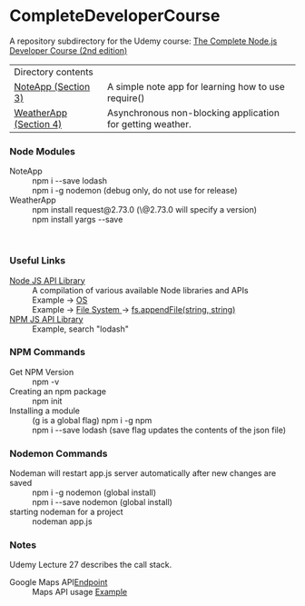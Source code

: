 # CompleteDeveloperCourse
A repository subdirectory for the Udemy course: <a href="https://www.udemy.com/the-complete-nodejs-developer-course-2/learn/v4/overview">The Complete Node.js Developer Course (2nd edition)</a>
<table>
<tr>
<td colspan="2">
Directory contents
</td>
</tr>
<tr>
<td>
<a href="./NoteApp">NoteApp (Section 3)</a>
</td>
<td>
A simple note app for learning how to use require()
</td>
</tr>
<tr>
<td>
<a href="./WeatherApp">WeatherApp (Section 4)</a>
</td>
<td>
Asynchronous non-blocking application for getting weather.
</td>
</tr>
</table>

<h3>Node Modules</h3>
<dl>
<dt>NoteApp</dt>
<dd>npm i --save lodash</dd>
<dd>npm i -g nodemon  (debug only, do not use for release)</dd>
<dt>WeatherApp</dt>
<dd>npm install request@2.73.0   (\@2.73.0 will specify a version)</dd>
<dd>npm install yargs --save</dd>
</dl>
<br />
<h3>Useful Links</h3>
<dl>
<dt><a href="https://nodejs.org/api/">Node JS API Library</a></dt>
<dd>A compilation of various available Node libraries and APIs</dd>
<dd>Example -> <a href="https://nodejs.org/api/os.html">OS</a></dd>
<dd>Example -> <a href="https://nodejs.org/api/fs.html">File System </a>-> <a href="https://nodejs.org/api/fs.html#fs_fs_appendfile_file_data_options_callback">fs.appendFile(string, string)</a></dd>
<dt><a href="https://www.npmjs.com/">NPM JS API Library</a></dt>
<dd>Example, search "lodash"</dd>
</dl>

<h3>NPM Commands</h3>
<dl>
<dt>Get NPM Version</dt>
<dd>npm -v</dd>
<dt>Creating an npm package</dt>
<dd>npm init</dd>
<dt>Installing a module</dt>
<dd>(g is a global flag) npm i -g npm</dd>
<dd>npm i --save lodash  (save flag updates the contents of the json file)</dd>
</dl>

<h3>Nodemon Commands</h3>
<dl>
<dt>Nodeman will restart app.js server automatically after new changes are saved</dt>
<dd>npm i -g nodemon (global install)</dd>
<dd>npm i --save nodemon (global install)</dd>
<dt>starting nodeman for a project</dt>
<dd>nodeman app.js</dd>
</dl>

### Notes

Udemy Lecture 27 describes the call stack.


<dl>
<dt>Google Maps API<a href="https://maps.googleapis.com/maps/api/geocode/json">Endpoint</a></dt>
<dd>Maps API usage <a href="https://maps.googleapis.com/maps/api/geocode/json?address=1301%20lombard%20street%20philadelphia">Example</a></dd>
</dl>
